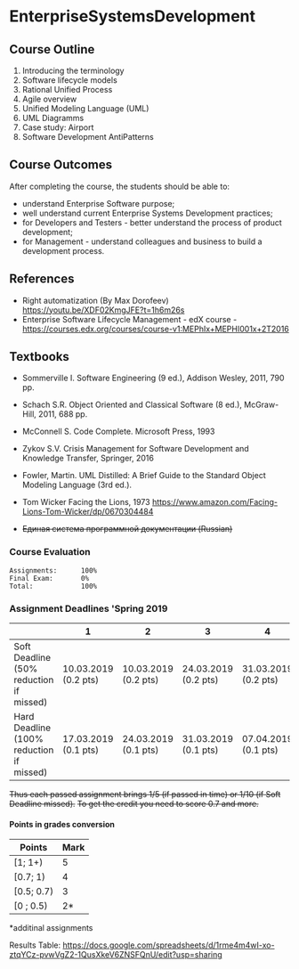 # EnterpriseSystemsDevelopment

## Course Outline
1. Introducing the terminology
2. Software lifecycle models
3. Rational Unified Process
4. Agile overview
5. Unified Modeling Language (UML)
6. UML Diagramms
7. Case study: Airport
8. Software Development AntiPatterns

## Course Outcomes
After completing the course, the students should be able to:
- understand Enterprise Software purpose;
- well understand current Enterprise Systems Development practices;
- for Developers and Testers - better understand the process of product development;
- for Management - understand colleagues and business to build a development process.

## References
- Right automatization (By Max Dorofeev) https://youtu.be/XDF02KmgJFE?t=1h6m26s
- Enterprise Software Lifecycle Management - edX course - https://courses.edx.org/courses/course-v1:MEPhIx+MEPHI001x+2T2016

## Textbooks
- Sommerville I. Software Engineering (9 ed.), Addison Wesley, 2011, 790 pp.
- Schach S.R. Object Oriented and Classical Software (8 ed.), McGraw-Hill, 2011, 688 pp.
- McConnell S. Code Complete. Microsoft Press, 1993
- Zykov S.V. Crisis Management for Software Development and Knowledge Transfer, Springer, 2016
- Fowler, Martin. UML Distilled: A Brief Guide to the Standard Object Modeling Language (3rd ed.).


- Tom Wicker Facing the Lions, 1973 https://www.amazon.com/Facing-Lions-Tom-Wicker/dp/0670304484

- ~~Единая система программной документации (Russian)~~

### Course Evaluation
```
Assignments:      100%
Final Exam:       0%
Total:            100%

```

### Assignment Deadlines 'Spring 2019
|                                          |  1  | 2 | 3 | 4 | 5 |
| ---------------------------------------- | --- |--- |--- |--- |--- |
| Soft Deadline (50% reduction if missed)  | 10.03.2019 (0.2 pts)|10.03.2019 (0.2 pts)|24.03.2019 (0.2 pts)|31.03.2019 (0.2 pts)|~~21.04.2019~~ 28.04.2019 (0.4 pts)|
| Hard Deadline (100% reduction if missed) | 17.03.2019 (0.1 pts)|24.03.2019 (0.1 pts)|31.03.2019 (0.1 pts)|07.04.2019 (0.1 pts)|~~28.04.2019~~ 05.05.2019 (0.2 pts)|

~~Thus each passed assignment brings 1/5 (if passed in time) or 1/10 (if Soft Deadline missed).~~
~~To get the credit you need to score 0.7 and more.~~

#### Points in grades conversion
|Points | Mark |
| ------- |------|
|[1; 1+) | 5 |
|[0.7; 1) | 4 |
| [0.5; 0.7) | 3 |
| [0 ; 0.5) | 2* |

*additinal assignments

Results Table:
https://docs.google.com/spreadsheets/d/1rme4m4wI-xo-ztqYCz-pvwVgZ2-1QusXkeV6ZNSFQnU/edit?usp=sharing
